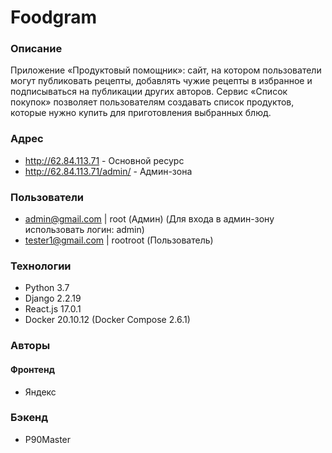 # Foodgram
### Описание
Приложение «Продуктовый помощник»: сайт, на котором пользователи могут публиковать рецепты, добавлять чужие рецепты в избранное и подписываться на публикации других авторов. Сервис «Список покупок» позволяет пользователям создавать список продуктов, которые нужно купить для приготовления выбранных блюд.
### Адрес
- http://62.84.113.71 - Основной ресурс
- http://62.84.113.71/admin/ - Админ-зона
### Пользователи
- admin@gmail.com | root (Админ) (Для входа в админ-зону использовать логин: admin)
- tester1@gmail.com | rootroot (Пользователь)
### Технологии
- Python 3.7
- Django 2.2.19
- React.js 17.0.1
- Docker 20.10.12 (Docker Compose 2.6.1)
### Авторы
#### Фронтенд
- Яндекс
### Бэкенд
- P90Master
